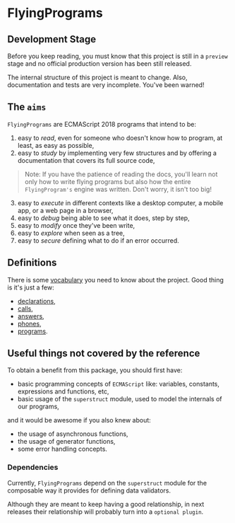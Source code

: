 # FlyingPrograms

## Development Stage

Before you keep reading, you must know that this project is still in a
`preview` stage and no official production version has been still released.

The internal structure of this project is meant to change. Also, documentation
and tests are very incomplete. You've been warned!

## The `aims`

`FlyingPrograms` are ECMAScript 2018 programs that intend to be:

1. easy to *read*, even for someone who doesn't know how to program,
   at least, as easy as possible,
2. easy to *study* by implementing very few structures and by offering
   a documentation that covers its full source code,

> Note: If you have the patience of reading the docs, you'll learn not only
> how to write flying programs but also how the entire `FlyingProgram's` engine
> was written. Don't worry, it isn't too big!

3. easy to *execute* in different contexts like a desktop computer,
   a mobile app, or a web page in a browser,
4. easy to *debug* being able to see what it does, step by step,
5. easy to *modify* once they've been write,
6. easy to *explore* when seen as a tree,
7. easy to *secure* defining what to do if an error occurred.

## Definitions

There is some [vocabulary](src/struct/definitions.js) you need to know about
the project. Good thing is it's just a few:

* [declarations](docs/definitions.md#declarations),
* [calls](docs/definitions.md#calls),
* [answers](docs/definitions.md#answers),
* [phones](docs/definitions.md#phones),
* [programs](docs/definitions.md#programs).

## Useful things not covered by the reference

To obtain a benefit from this package, you should first have:

* basic programming concepts of `ECMAScript` like: variables, constants,
expressions and functions, etc,
* basic usage of the `superstruct` module, used to model the internals of
our programs,

and it would be awesome if you also knew about:

* the usage of asynchronous functions,
* the usage of generator functions,
* some error handling concepts.

### Dependencies

Currently, `FlyingPrograms` depend on the `superstruct` module for the
composable way it provides for defining data validators.

Although they are meant to keep having a good relationship, in next releases
their relationship will probably turn into a `optional plugin`.
